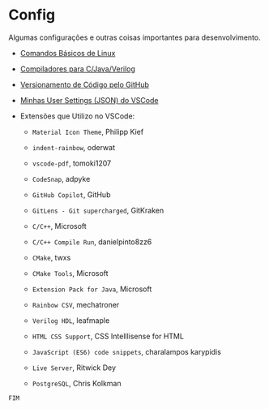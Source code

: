 # Config

Algumas configurações e outras coisas importantes para desenvolvimento.

- [Comandos Básicos de Linux](/Config/Comandos_Linux.pdf)

- [Compiladores para C/Java/Verilog](/Config/Compliladores.md)

- [Versionamento de Código pelo GitHub](/Config/Controle_Versoes_Por_Git.pdf)

- [Minhas User Settings (JSON) do VSCode](/Config/settings.json)

- Extensões que Utilizo no VSCode:

  - `Material Icon Theme`, Philipp Kief
  - `indent-rainbow`, oderwat
  - `vscode-pdf`, tomoki1207
  - `CodeSnap`, adpyke

  - `GitHub Copilot`, GitHub
  - `GitLens - Git supercharged`, GitKraken

  - `C/C++`, Microsoft
  - `C/C++ Compile Run`, danielpinto8zz6
  - `CMake`, twxs
  - `CMake Tools`, Microsoft

  - `Extension Pack for Java`, Microsoft
  - `Rainbow CSV`, mechatroner

  - `Verilog HDL`, leafmaple

  - `HTML CSS Support`, CSS Intelllisense for HTML
  - `JavaScript (ES6) code snippets`, charalampos karypidis
  - `Live Server`, Ritwick Dey
  - `PostgreSQL`, Chris Kolkman


`FIM`
